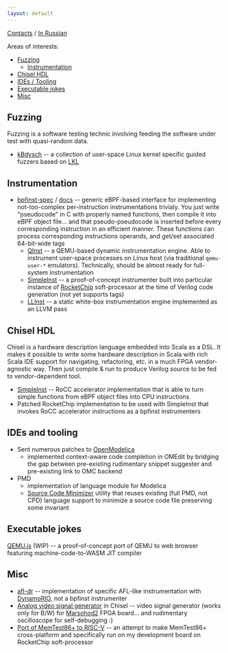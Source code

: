 ```yaml
---
layout: default
---
```


[Contacts](/contacts) / [In Russian](/ru)

Areas of interests:
* [Fuzzing](#fuzzing)
  * [Instrumentation](#instrumentation)
* [Chisel HDL](#chisel-hdl)
* [IDEs / Tooling](#ides-and-tooling)
* [Executable jokes](#executable-jokes)
* [Misc](#misc)

## Fuzzing

Fuzzing is a software testing technic involving feeding the software under test with quasi-random data.

* [kBdysch](https://github.com/atrosinenko/kbdysch) -- a collection of user-space Linux kernel specific guided fuzzers based on [LKL](https://github.com/lkl/linux)

## Instrumentation

* [bpfinst-spec](https://github.com/atrosinenko/bpfinst-spec) / [docs](https://atrosinenko.github.io/bpfinst-spec) -- generic eBPF-based interface for implementing not-too-complex per-instruction instrumentations trivialy. You just write "pseudocode" in C with properly named functions, then compile it into eBPF object file... and that pseudo-pseudocode is inserted before every corresponding instruction in an efficient manner. These functions can process corresponding instructions operands, and get/set associated 64-bit-wide tags
  * [QInst](https://github.com/atrosinenko/qinst) -- a QEMU-based dynamic instrumentation engine. Able to instrument user-space processes on Linux host (via traditional `qemu-user-*` emulators). Technically, should be almost ready for full-system instrumentation
  * [SimpleInst](https://github.com/atrosinenko/simpleinst) -- a proof-of-concept instrumenter built into particular instance of [RocketChip](https://github.com/chipsalliance/rocket-chip) soft-processor at the time of Verilog code generation (not yet supports tags)
  * [LLInst](https://github.com/atrosinenko/llinst) -- a static white-box instrumentation engine implemented as an LLVM pass

## Chisel HDL

Chisel is a hardware description language embedded into Scala as a DSL. It makes it possible to write some hardware description in Scala with rich Scala IDE support for navigating, refactoring, etc. in a much FPGA vendor-agnostic way. Then just compile & run to produce Verilog source to be fed to vendor-dependent tool.

* [SimpleInst](https://github.com/atrosinenko/simpleinst) -- RoCC accelerator implementation that is able to turn simple functions from eBPF object files into CPU instructions
* Patched RocketChip implementation to be used with SimpleInst that invokes RoCC accelerator instructions as a bpfinst instrumenters

## IDEs and tooling

* Sent numerous patches to [OpenModelica](https://github.com/OpenModelica/)
  * implemented context-aware code completion in OMEdit by bridging the gap between pre-existing rudimentary snippet suggester and pre-existing link to OMC backend
* PMD
  * implementation of language module for Modelica
  * [Source Code Minimizer](https://github.com/pmd/pmd-scm) utility that reuses existing (full PMD, not CPD) language support to minimize a source code file preserving some invariant

## Executable jokes

[QEMU.js](https://github.com/atrosinenko/qemujs) (WIP) -- a proof-of-concept port of QEMU to web browser featuring machine-code-to-WASM JIT compiler

## Misc

* [afl-dr](https://github.com/atrosinenko/afl-dr) -- implementation of specific AFL-like instrumentation with [DynamoRIO](http://dynamorio.org/), not a bpfinst instrumenter
* [Analog video signal generator](https://github.com/atrosinenko/composite-video-generator) in Chisel -- video signal generator (works only for B/W) for [Marsohod2](https://marsohod.org/howtostart/marsohod2) FPGA board... and rudimentary oscilloscope for self-debugging :)
* [Port of MemTest86+ to RISC-V](https://github.com/atrosinenko/memtest86-plus-riscv) -- an attempt to make MemTest86+ cross-platform and specifically run on my development board on RocketChip soft-processor
